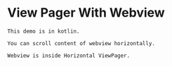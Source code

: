 # View Pager With Webview

	This demo is in kotlin.
	
	You can scroll content of webview horizontally.
	
	Webview is inside Horizontal ViewPager.
	

	
